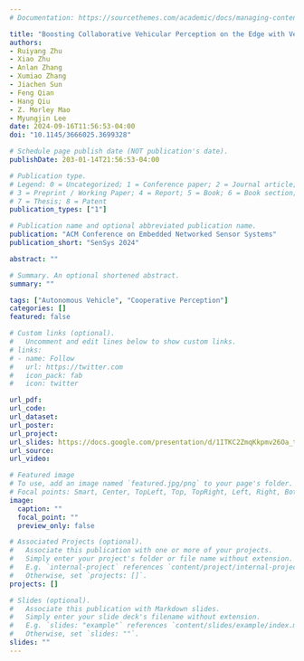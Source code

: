 ```yaml
---
# Documentation: https://sourcethemes.com/academic/docs/managing-content/

title: "Boosting Collaborative Vehicular Perception on the Edge with Vehicle-to-Vehicle Communication"
authors: 
- Ruiyang Zhu
- Xiao Zhu
- Anlan Zhang
- Xumiao Zhang
- Jiachen Sun
- Feng Qian
- Hang Qiu
- Z. Morley Mao
- Myungjin Lee
date: 2024-09-16T11:56:53-04:00
doi: "10.1145/3666025.3699328"

# Schedule page publish date (NOT publication's date).
publishDate: 203-01-14T21:56:53-04:00

# Publication type.
# Legend: 0 = Uncategorized; 1 = Conference paper; 2 = Journal article;
# 3 = Preprint / Working Paper; 4 = Report; 5 = Book; 6 = Book section;
# 7 = Thesis; 8 = Patent
publication_types: ["1"]

# Publication name and optional abbreviated publication name.
publication: "ACM Conference on Embedded Networked Sensor Systems"
publication_short: "SenSys 2024"

abstract: ""

# Summary. An optional shortened abstract.
summary: ""

tags: ["Autonomous Vehicle", "Cooperative Perception"]
categories: []
featured: false

# Custom links (optional).
#   Uncomment and edit lines below to show custom links.
# links:
# - name: Follow
#   url: https://twitter.com
#   icon_pack: fab
#   icon: twitter

url_pdf:
url_code: 
url_dataset: 
url_poster:
url_project:
url_slides: https://docs.google.com/presentation/d/1ITKC2ZmqKkpmv26Oa_t30NzJffxNnzoN/edit?usp=drive_link&ouid=101814994481171285009&rtpof=true&sd=true
url_source:
url_video: 

# Featured image
# To use, add an image named `featured.jpg/png` to your page's folder. 
# Focal points: Smart, Center, TopLeft, Top, TopRight, Left, Right, BottomLeft, Bottom, BottomRight.
image:
  caption: ""
  focal_point: ""
  preview_only: false

# Associated Projects (optional).
#   Associate this publication with one or more of your projects.
#   Simply enter your project's folder or file name without extension.
#   E.g. `internal-project` references `content/project/internal-project/index.md`.
#   Otherwise, set `projects: []`.
projects: []

# Slides (optional).
#   Associate this publication with Markdown slides.
#   Simply enter your slide deck's filename without extension.
#   E.g. `slides: "example"` references `content/slides/example/index.md`.
#   Otherwise, set `slides: ""`.
slides: ""
---
```

